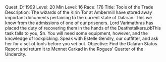 Quest ID: 1999
Level: 20
Min Level: 16
Race: 178
Title: Tools of the Trade
Description: The wizards of the Kirin Tor at Ambermill have stored away important documents pertaining to the current state of Dalaran. This we know from the admissions of one of our prisoners. Lord Varimathras has placed the duty of recovering them in the hands of the Deathstalkers.$b$bThis task falls to you, $n. You will need some equipment, however, and the knowledge of lockpicking. Speak with Estelle Gendry, our outfitter, and ask her for a set of tools before you set out.
Objective: Find the Dalaran Status Report and return it to Mennet Carkad in the Rogues' Quarter of the Undercity.
